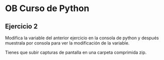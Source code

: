 # OB Curso de Python
## Ejercicio 2

Modifica la variable del anterior ejercicio en la consola de python 
y después muestrala por consola para ver la modificación de la variable.

Tienes que subir capturas de pantalla en una carpeta comprimida zip.